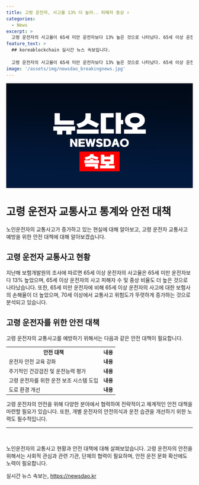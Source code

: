 ```yaml
---
title: 고령 운전자, 사고율 13% 더 높아.. 피해자 중상 ↑
categories:
  - News
excerpt: >
  고령 운전자의 사고율이 65세 미만 운전자보다 13% 높은 것으로 나타났다. 65세 이상 운전자의 사고 율은 65세 미만의 1.13배 수준이었으며, 피해자 수와 중상 비율도 더 높았다. 고령 운전자에 대한 손해율은 65세 미만 운전자에 비해 4%포인트 높았으며, 70세 이상부터 교통사고 위험도가 증가하고 80세 이상부터는 가파르게 높아진다는 분석 결과가 있다.
feature_text: >
  ## koreablockchain 실시간 뉴스 속보입니다.

  고령 운전자의 사고율이 65세 미만 운전자보다 13% 높은 것으로 나타났다. 65세 이상 운전자의 사고 율은 65세 미만의 1.13배 수준이었으며, 피해자 수와 중상 비율도 더 높았다. 고령 운전자에 대한 손해율은 65세 미만 운전자에 비해 4%포인트 높았으며, 70세 이상부터 교통사고 위험도가 증가하고 80세 이상부터는 가파르게 높아진다는 분석 결과가 있다.
image: '/assets/img/newsdao_breakingnews.jpg'
---
```


<p><img src="/assets/img/newsdao_breakingnews.jpg" alt="koreablockchain 속보" /></p>

<h1>고령 운전자 교통사고 통계와 안전 대책</h1>

<p data-ke-size="size16">노인운전자의 교통사고가 증가하고 있는 현실에 대해 알아보고, 고령 운전자 교통사고 예방을 위한 안전 대책에 대해 알아보겠습니다.</p>

<h2 data-ke-size="size26">고령 운전자 교통사고 현황</h2>

<p>지난해 보험개발원의 조사에 따르면 65세 이상 운전자의 사고율은 65세 미만 운전자보다 13% 높았으며, 65세 이상 운전자의 사고 피해자 수 및 중상 비율도 더 높은 것으로 나타났습니다. 또한, 65세 미만 운전자에 비해 65세 이상 운전자의 사고에 대한 보험사의 손해율이 더 높았으며, 70세 이상에서 교통사고 위험도가 뚜렷하게 증가하는 것으로 분석되고 있습니다.</p>

<h2 data-ke-size="size26">고령 운전자를 위한 안전 대책</h2>

<p>고령 운전자의 교통사고를 예방하기 위해서는 다음과 같은 안전 대책이 필요합니다.</p>

<table>
    <tr>
        <th>안전 대책</th>
        <th>내용</th>
    </tr>
    <tr>
        <td>운전자 안전 교육 강화</td>
        <td style="text-align: center; height: 17px;"><b>내용</b></td>
    </tr>
    <tr>
        <td>주기적인 건강검진 및 운전능력 평가</td>
        <td style="text-align: center; height: 17px;"><b>내용</b></td>
    </tr>
    <tr>
        <td>고령 운전자를 위한 운전 보조 시스템 도입</td>
        <td style="text-align: center; height: 17px;"><b>내용</b></td>
    </tr>
    <tr>
        <td>도로 환경 개선</td>
        <td style="text-align: center; height: 17px;"><b>내용</b></td>
    </tr>
</table>

<p>고령 운전자의 안전을 위해 다양한 분야에서 협력하여 전략적이고 체계적인 안전 대책을 마련할 필요가 있습니다. 또한, 개별 운전자의 안전의식과 운전 습관을 개선하기 위한 노력도 필수적입니다.</p>

<hr>

<p data-ke-size="size16">&nbsp;</p>

<p>노인운전자의 교통사고 현황과 안전 대책에 대해 살펴보았습니다. 고령 운전자의 안전을 위해서는 사회적 관심과 관련 기관, 단체의 협력이 필요하며, 안전 운전 문화 확산에도 노력이 필요합니다.</p>
실시간 뉴스 속보는, <a href="https://newsdao.kr" rel="dofollow">https://newsdao.kr</a>


